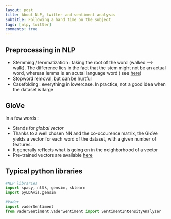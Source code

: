 ```yaml
---
layout: post
title: About NLP, twitter and sentiment analysis
subtitle: Following a hard time on the subject
tags: [nlp, twitter]
comments: true
---
```


## Preprocessing in NLP
- Stemming / lemmatization : taking the root of the word (walked --> walk). The difference lies in the fact that the stem might not be an actual word, whereas lemma is an acutal language word ( see [here](https://www.datacamp.com/community/tutorials/stemming-lemmatization-python))
- Stopword removal, but can be hurtful
- Casefolding : everything in lowercase. In practice, not a good idea when the dataset is large


## GloVe 
In a few words :
- Stands for *global vector*
- Thanks to a well chosen NN and the co-occurence matrix, the GloVe yields a vector for each word of the dataset, with a given number of features. 
- It generally reflects what is going on in the neighborhood of a vector
- Pre-trained vectors are available [here](https://nlp.stanford.edu/projects/glove/) 

## Typical python libraries
```python
#NLP libraries
import spacy, nltk, gensim, sklearn
import pyLDAvis.gensim

#Vader
import vaderSentiment
from vaderSentiment.vaderSentiment import SentimentIntensityAnalyzer
```